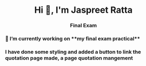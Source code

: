 <h1 align="center">Hi 👋, I'm Jaspreet Ratta</h1>
<h3 align="center">Final Exam</h3>

<h3 align="left"> 🔭 I’m currently working on **my final exam practical**</h3>

<h3 align="left">I have done some styling and added a button to link the quotation page made, a page quotation mangement</h3>
<p align="left">
</p>
